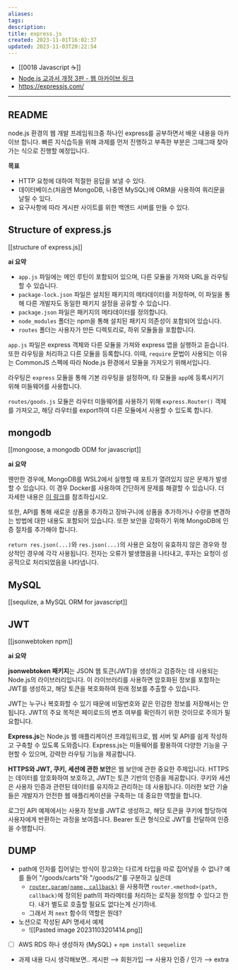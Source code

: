 ```yaml
---
aliases: 
tags: 
description:
title: express.js
created: 2023-11-01T16:02:37
updated: 2023-11-03T20:22:54
---
```

- [[0018 Javascript ☕️]]
- [Node.js 교과서 개정 3판 - 웹 아카이브 링크](https://thebook.io/080334/)
- <https://expressjs.com/>
___

## README

node.js 환경의 웹 개발 프레임워크중 하나인 express를 공부하면서 배운 내용을 아카이브 합니다. 빠른 지식습득을 위해 과제를 먼저 진행하고 부족한 부분은 그때그때 찾아가는 식으로 진행할 예정입니다.

**목표**

- HTTP 요청에 대하여 적절한 응답을 보낼 수 있다.
- 데이터베이스(처음엔 MongoDB, 나중엔 MySQL)에 ORM을 사용하여 쿼리문을 날릴 수 있다.
- 요구사항에 따라 게시판 사이트를 위한 백엔드 서버를 만들 수 있다.

## Structure of express.js

[[structure of express.js]]

**ai 요약**

- `app.js` 파일에는 메인 루틴이 포함되어 있으며, 다른 모듈을 가져와 URL을 라우팅할 수 있습니다.
- `package-lock.json` 파일은 설치된 패키지의 메타데이터를 저장하며, 이 파일을 통해 다른 개발자도 동일한 패키지 설정을 공유할 수 있습니다.
- `package.json` 파일은 패키지의 메타데이터를 정의합니다.
- `node_modules` 폴더는 npm을 통해 설치된 패키지 의존성이 포함되어 있습니다.
- `routes` 폴더는 사용자가 만든 디렉토리로, 하위 모듈들을 포함합니다.

`app.js` 파일은 express 객체와 다른 모듈을 가져와 express 앱을 실행하고 듣습니다. 또한 라우팅을 처리하고 다른 모듈을 등록합니다. 이때, `require` 문법이 사용되는 이유는 CommonJS 스펙에 따라 Node.js 환경에서 모듈을 가져오기 위해서입니다.

라우팅은 `express` 모듈을 통해 기본 라우팅을 설정하며, 타 모듈을 `app`에 등록시키기 위해 미들웨어를 사용합니다.

`routes/goods.js` 모듈은 라우터 미들웨어를 사용하기 위해 `express.Router()` 객체를 가져오고, 해당 라우터를 export하여 다른 모듈에서 사용할 수 있도록 합니다.

## mongodb

[[mongoose, a mongodb ODM for javascript]]

**ai 요약**

웬만한 경우에, MongoDB를 WSL2에서 실행할 때 포트가 열려있지 않은 문제가 발생할 수 있습니다. 이 경우 Docker를 사용하여 간단하게 문제를 해결할 수 있습니다. 더 자세한 내용은 [이 링크](https://www.mongodb.com/docs/manual/tutorial/install-mongodb-community-with-docker/)를 참조하십시오.

또한, API를 통해 새로운 상품을 추가하고 장바구니에 상품을 추가하거나 수량을 변경하는 방법에 대한 내용도 포함되어 있습니다. 또한 보안을 강화하기 위해 MongoDB에 인증 절차를 추가해야 합니다.

`return res.json(...)`와 `res.json(...)`의 사용은 요청이 유효하지 않은 경우와 정상적인 경우에 각각 사용됩니다. 전자는 오류가 발생했음을 나타내고, 후자는 요청이 성공적으로 처리되었음을 나타냅니다.

## MySQL

[[sequlize, a MySQL ORM for javascript]]

## JWT

[[jsonwebtoken npm]]

**ai 요약**

**jsonwebtoken 패키지**는 JSON 웹 토큰(JWT)을 생성하고 검증하는 데 사용되는 Node.js의 라이브러리입니다. 이 라이브러리를 사용하면 암호화된 정보를 포함하는 JWT를 생성하고, 해당 토큰을 복호화하여 원래 정보를 추출할 수 있습니다. 

JWT는 누구나 복호화할 수 있기 때문에 비밀번호와 같은 민감한 정보를 저장해서는 안 됩니다. JWT의 주요 목적은 페이로드의 변조 여부를 확인하기 위한 것이므로 주의가 필요합니다.

**Express.js**는 Node.js 웹 애플리케이션 프레임워크로, 웹 서버 및 API를 쉽게 작성하고 구축할 수 있도록 도와줍니다. Express.js는 미들웨어를 활용하여 다양한 기능을 구현할 수 있으며, 강력한 라우팅 기능을 제공합니다.

**HTTPS와 JWT, 쿠키, 세션에 관한 보안**은 웹 보안에 관한 중요한 주제입니다. HTTPS는 데이터를 암호화하여 보호하고, JWT는 토큰 기반의 인증을 제공합니다. 쿠키와 세션은 사용자 인증과 관련된 데이터를 유지하고 관리하는 데 사용됩니다. 이러한 보안 기술들은 개발자가 안전한 웹 애플리케이션을 구축하는 데 중요한 역할을 합니다. 

로그인 API 예제에서는 사용자 정보를 JWT로 생성하고, 해당 토큰을 쿠키에 할당하여 사용자에게 반환하는 과정을 보여줍니다. Bearer 토큰 형식으로 JWT를 전달하여 인증을 수행합니다. 

## DUMP

- path에 인자를 집어넣는 방식이 장고와는 다르게 타입을 따로 집어넣을 수 없나? 예를 들어 "/goods/carts"와 "/goods/2"를 구분하고 싶은데 
	- [`router.param(name, callback)`](https://expressjs.com/en/4x/api.html#router) 을 사용하면 `router.<method>(path, callback)`에 정의된 path의 파라메터를 처리하는 로직을 정의할 수 있다고 한다. 내가 별도로 호출할 필요도 없다는게 신기하네.
	- 그래서 저 `next` 함수의 역할은 뭔데?
- 노션으로 작성된 API 명세서 예제
	- ![[Pasted image 20231103201414.png]]
- [ ] AWS RDS 하나 생성하자 (MySQL) + `npm install sequelize`
- 과제 내용 다시 생각해보면.. 게시판 ⟶ 회원가입 ⟶ 사용자 인증 / 인가 ⟶ extra
